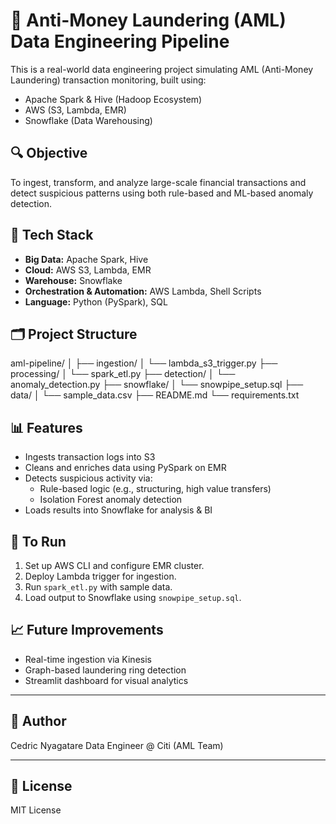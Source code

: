 # 💼 Anti-Money Laundering (AML) Data Engineering Pipeline

This is a real-world data engineering project simulating AML (Anti-Money Laundering) transaction monitoring, built using:
- Apache Spark & Hive (Hadoop Ecosystem)
- AWS (S3, Lambda, EMR)
- Snowflake (Data Warehousing)

## 🔍 Objective
To ingest, transform, and analyze large-scale financial transactions and detect suspicious patterns using both rule-based and ML-based anomaly detection.

## 🧱 Tech Stack
- **Big Data:** Apache Spark, Hive
- **Cloud:** AWS S3, Lambda, EMR
- **Warehouse:** Snowflake
- **Orchestration & Automation:** AWS Lambda, Shell Scripts
- **Language:** Python (PySpark), SQL

## 🗂️ Project Structure
aml-pipeline/
│
├── ingestion/
│ └── lambda_s3_trigger.py
├── processing/
│ └── spark_etl.py
├── detection/
│ └── anomaly_detection.py
├── snowflake/
│ └── snowpipe_setup.sql
├── data/
│ └── sample_data.csv
├── README.md
└── requirements.txt


## 📊 Features
- Ingests transaction logs into S3
- Cleans and enriches data using PySpark on EMR
- Detects suspicious activity via:
    - Rule-based logic (e.g., structuring, high value transfers)
    - Isolation Forest anomaly detection
- Loads results into Snowflake for analysis & BI

## 🚀 To Run
1. Set up AWS CLI and configure EMR cluster.
2. Deploy Lambda trigger for ingestion.
3. Run `spark_etl.py` with sample data.
4. Load output to Snowflake using `snowpipe_setup.sql`.

## 📈 Future Improvements
- Real-time ingestion via Kinesis
- Graph-based laundering ring detection
- Streamlit dashboard for visual analytics

---

## 🧠 Author

Cedric Nyagatare
Data Engineer @ Citi (AML Team)

---

## 📄 License

MIT License
